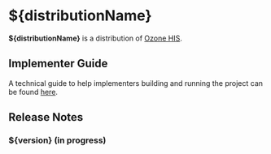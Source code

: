 # ${distributionName}

**${distributionName}** is a distribution of [Ozone HIS](https://www.ozone-his.com).

## Implementer Guide
A technical guide to help implementers building and running the project can be found [here](readme/impl-guide.md).

## Release Notes

### ${version} (in progress)
